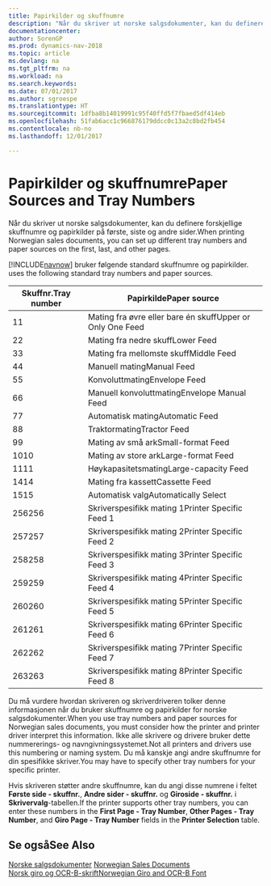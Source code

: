 ```yaml
---
title: Papirkilder og skuffnumre
description: "Når du skriver ut norske salgsdokumenter, kan du definere forskjellige skuffnumre og papirkilder på første, siste og andre sider."
documentationcenter: 
author: SorenGP
ms.prod: dynamics-nav-2018
ms.topic: article
ms.devlang: na
ms.tgt_pltfrm: na
ms.workload: na
ms.search.keywords: 
ms.date: 07/01/2017
ms.author: sgroespe
ms.translationtype: HT
ms.sourcegitcommit: 1dfba8b14019991c95f40ffd5f7fbaed5df414eb
ms.openlocfilehash: 51fab6acc1c966876179ddcc0c13a2c8bd2fb454
ms.contentlocale: nb-no
ms.lasthandoff: 12/01/2017

---
```

# <a name="paper-sources-and-tray-numbers"></a><span data-ttu-id="f101b-103">Papirkilder og skuffnumre</span><span class="sxs-lookup"><span data-stu-id="f101b-103">Paper Sources and Tray Numbers</span></span>
<span data-ttu-id="f101b-104">Når du skriver ut norske salgsdokumenter, kan du definere forskjellige skuffnumre og papirkilder på første, siste og andre sider.</span><span class="sxs-lookup"><span data-stu-id="f101b-104">When printing Norwegian sales documents, you can set up different tray numbers and paper sources on the first, last, and other pages.</span></span>  

[!INCLUDE[navnow](../../includes/navnow_md.md)]<span data-ttu-id="f101b-105"> bruker følgende standard skuffnumre og papirkilder.</span><span class="sxs-lookup"><span data-stu-id="f101b-105"> uses the following standard tray numbers and paper sources.</span></span>  

|<span data-ttu-id="f101b-106">Skuffnr.</span><span class="sxs-lookup"><span data-stu-id="f101b-106">Tray number</span></span>|<span data-ttu-id="f101b-107">Papirkilde</span><span class="sxs-lookup"><span data-stu-id="f101b-107">Paper source</span></span>|  
|-----------------|------------------|  
|<span data-ttu-id="f101b-108">1</span><span class="sxs-lookup"><span data-stu-id="f101b-108">1</span></span>|<span data-ttu-id="f101b-109">Mating fra øvre eller bare én skuff</span><span class="sxs-lookup"><span data-stu-id="f101b-109">Upper or Only One Feed</span></span>|  
|<span data-ttu-id="f101b-110">2</span><span class="sxs-lookup"><span data-stu-id="f101b-110">2</span></span>|<span data-ttu-id="f101b-111">Mating fra nedre skuff</span><span class="sxs-lookup"><span data-stu-id="f101b-111">Lower Feed</span></span>|  
|<span data-ttu-id="f101b-112">3</span><span class="sxs-lookup"><span data-stu-id="f101b-112">3</span></span>|<span data-ttu-id="f101b-113">Mating fra mellomste skuff</span><span class="sxs-lookup"><span data-stu-id="f101b-113">Middle Feed</span></span>|  
|<span data-ttu-id="f101b-114">4</span><span class="sxs-lookup"><span data-stu-id="f101b-114">4</span></span>|<span data-ttu-id="f101b-115">Manuell mating</span><span class="sxs-lookup"><span data-stu-id="f101b-115">Manual Feed</span></span>|  
|<span data-ttu-id="f101b-116">5</span><span class="sxs-lookup"><span data-stu-id="f101b-116">5</span></span>|<span data-ttu-id="f101b-117">Konvoluttmating</span><span class="sxs-lookup"><span data-stu-id="f101b-117">Envelope Feed</span></span>|  
|<span data-ttu-id="f101b-118">6</span><span class="sxs-lookup"><span data-stu-id="f101b-118">6</span></span>|<span data-ttu-id="f101b-119">Manuell konvoluttmating</span><span class="sxs-lookup"><span data-stu-id="f101b-119">Envelope Manual Feed</span></span>|  
|<span data-ttu-id="f101b-120">7</span><span class="sxs-lookup"><span data-stu-id="f101b-120">7</span></span>|<span data-ttu-id="f101b-121">Automatisk mating</span><span class="sxs-lookup"><span data-stu-id="f101b-121">Automatic Feed</span></span>|  
|<span data-ttu-id="f101b-122">8</span><span class="sxs-lookup"><span data-stu-id="f101b-122">8</span></span>|<span data-ttu-id="f101b-123">Traktormating</span><span class="sxs-lookup"><span data-stu-id="f101b-123">Tractor Feed</span></span>|  
|<span data-ttu-id="f101b-124">9</span><span class="sxs-lookup"><span data-stu-id="f101b-124">9</span></span>|<span data-ttu-id="f101b-125">Mating av små ark</span><span class="sxs-lookup"><span data-stu-id="f101b-125">Small-format Feed</span></span>|  
|<span data-ttu-id="f101b-126">10</span><span class="sxs-lookup"><span data-stu-id="f101b-126">10</span></span>|<span data-ttu-id="f101b-127">Mating av store ark</span><span class="sxs-lookup"><span data-stu-id="f101b-127">Large-format Feed</span></span>|  
|<span data-ttu-id="f101b-128">11</span><span class="sxs-lookup"><span data-stu-id="f101b-128">11</span></span>|<span data-ttu-id="f101b-129">Høykapasitetsmating</span><span class="sxs-lookup"><span data-stu-id="f101b-129">Large-capacity Feed</span></span>|  
|<span data-ttu-id="f101b-130">14</span><span class="sxs-lookup"><span data-stu-id="f101b-130">14</span></span>|<span data-ttu-id="f101b-131">Mating fra kassett</span><span class="sxs-lookup"><span data-stu-id="f101b-131">Cassette Feed</span></span>|  
|<span data-ttu-id="f101b-132">15</span><span class="sxs-lookup"><span data-stu-id="f101b-132">15</span></span>|<span data-ttu-id="f101b-133">Automatisk valg</span><span class="sxs-lookup"><span data-stu-id="f101b-133">Automatically Select</span></span>|  
|<span data-ttu-id="f101b-134">256</span><span class="sxs-lookup"><span data-stu-id="f101b-134">256</span></span>|<span data-ttu-id="f101b-135">Skriverspesifikk mating 1</span><span class="sxs-lookup"><span data-stu-id="f101b-135">Printer Specific Feed 1</span></span>|  
|<span data-ttu-id="f101b-136">257</span><span class="sxs-lookup"><span data-stu-id="f101b-136">257</span></span>|<span data-ttu-id="f101b-137">Skriverspesifikk mating 2</span><span class="sxs-lookup"><span data-stu-id="f101b-137">Printer Specific Feed 2</span></span>|  
|<span data-ttu-id="f101b-138">258</span><span class="sxs-lookup"><span data-stu-id="f101b-138">258</span></span>|<span data-ttu-id="f101b-139">Skriverspesifikk mating 3</span><span class="sxs-lookup"><span data-stu-id="f101b-139">Printer Specific Feed 3</span></span>|  
|<span data-ttu-id="f101b-140">259</span><span class="sxs-lookup"><span data-stu-id="f101b-140">259</span></span>|<span data-ttu-id="f101b-141">Skriverspesifikk mating 4</span><span class="sxs-lookup"><span data-stu-id="f101b-141">Printer Specific Feed 4</span></span>|  
|<span data-ttu-id="f101b-142">260</span><span class="sxs-lookup"><span data-stu-id="f101b-142">260</span></span>|<span data-ttu-id="f101b-143">Skriverspesifikk mating 5</span><span class="sxs-lookup"><span data-stu-id="f101b-143">Printer Specific Feed 5</span></span>|  
|<span data-ttu-id="f101b-144">261</span><span class="sxs-lookup"><span data-stu-id="f101b-144">261</span></span>|<span data-ttu-id="f101b-145">Skriverspesifikk mating 6</span><span class="sxs-lookup"><span data-stu-id="f101b-145">Printer Specific Feed 6</span></span>|  
|<span data-ttu-id="f101b-146">262</span><span class="sxs-lookup"><span data-stu-id="f101b-146">262</span></span>|<span data-ttu-id="f101b-147">Skriverspesifikk mating 7</span><span class="sxs-lookup"><span data-stu-id="f101b-147">Printer Specific Feed 7</span></span>|  
|<span data-ttu-id="f101b-148">263</span><span class="sxs-lookup"><span data-stu-id="f101b-148">263</span></span>|<span data-ttu-id="f101b-149">Skriverspesifikk mating 8</span><span class="sxs-lookup"><span data-stu-id="f101b-149">Printer Specific Feed 8</span></span>|  

<span data-ttu-id="f101b-150">Du må vurdere hvordan skriveren og skriverdriveren tolker denne informasjonen når du bruker skuffnumre og papirkilder for norske salgsdokumenter.</span><span class="sxs-lookup"><span data-stu-id="f101b-150">When you use tray numbers and paper sources for Norwegian sales documents, you must consider how the printer and printer driver interpret this information.</span></span> <span data-ttu-id="f101b-151">Ikke alle skrivere og drivere bruker dette nummererings- og navngivningssystemet.</span><span class="sxs-lookup"><span data-stu-id="f101b-151">Not all printers and drivers use this numbering or naming system.</span></span> <span data-ttu-id="f101b-152">Du må kanskje angi andre skuffnumre for din spesifikke skriver.</span><span class="sxs-lookup"><span data-stu-id="f101b-152">You may have to specify other tray numbers for your specific printer.</span></span>  

<span data-ttu-id="f101b-153">Hvis skriveren støtter andre skuffnumre, kan du angi disse numrene i feltet **Første side - skuffnr.**, **Andre sider - skuffnr.** og **Giroside - skuffnr.** i **Skrivervalg**-tabellen.</span><span class="sxs-lookup"><span data-stu-id="f101b-153">If the printer supports other tray numbers, you can enter these numbers in the **First Page - Tray Number**, **Other Pages - Tray Number**, and **Giro Page - Tray Number** fields in the **Printer Selection** table.</span></span>  

## <a name="see-also"></a><span data-ttu-id="f101b-154">Se også</span><span class="sxs-lookup"><span data-stu-id="f101b-154">See Also</span></span>  
 <span data-ttu-id="f101b-155">[Norske salgsdokumenter](norwegian-sales-documents.md) </span><span class="sxs-lookup"><span data-stu-id="f101b-155">[Norwegian Sales Documents](norwegian-sales-documents.md) </span></span>  
 [<span data-ttu-id="f101b-156">Norsk giro og OCR-B-skrift</span><span class="sxs-lookup"><span data-stu-id="f101b-156">Norwegian Giro and OCR-B Font</span></span>](norwegian-giro-and-ocr-b-font.md)

